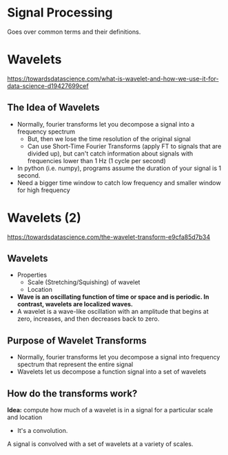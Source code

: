# Signal Processing

Goes over common terms and their definitions.

# Wavelets

https://towardsdatascience.com/what-is-wavelet-and-how-we-use-it-for-data-science-d19427699cef

## The Idea of Wavelets

- Normally, fourier transforms let you decompose a signal into a frequency spectrum
  - But, then we lose the time resolution of the original signal
  - Can use Short-Time Fourier Transforms (apply FT to signals that are divided up), but can't catch information about signals with frequencies lower than 1 Hz (1 cycle per second)
- In python (i.e. numpy), programs assume the duration of your signal is 1 second.
- Need a bigger time window to catch low frequency and smaller window for high frequency

# Wavelets (2)

https://towardsdatascience.com/the-wavelet-transform-e9cfa85d7b34

## Wavelets

- Properties
  - Scale (Stretching/Squishing) of wavelet
  - Location
- **Wave is an oscillating function of time or space and is periodic. In contrast, wavelets are localized waves.**
- A wavelet is a wave-like oscillation with an amplitude that begins at zero, increases, and then decreases back to zero.

## Purpose of Wavelet Transforms

- Normally, fourier transforms let you decompose a signal into frequency spectrum that represent the entire signal
- Wavelets let us decompose a function signal into a set of wavelets

## How do the transforms work?

**Idea:** compute how much of a wavelet is in a signal for a particular scale and location

- It's a convolution.

A signal is convolved with a set of wavelets at a variety of scales.
